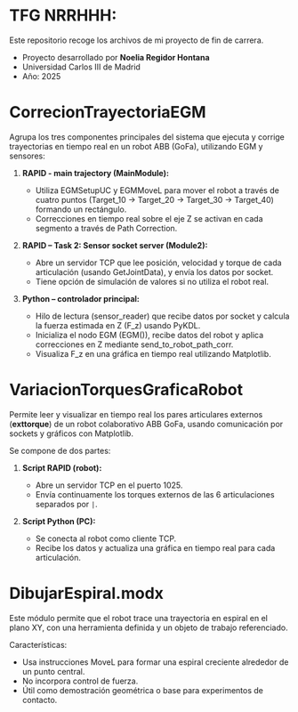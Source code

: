 # TFG NRRHHH: 

Este repositorio recoge los archivos de mi proyecto de fin de carrera.

- Proyecto desarrollado por **Noelia Regidor Hontana**  
- Universidad Carlos III de Madrid  
- Año: 2025

# CorrecionTrayectoriaEGM

Agrupa los tres componentes principales del sistema que ejecuta y corrige trayectorias en tiempo real en un robot ABB (GoFa), utilizando EGM y sensores:

1. **RAPID - main trajectory (MainModule):**
   - Utiliza EGMSetupUC y EGMMoveL para mover el robot a través de cuatro puntos (Target_10 → Target_20 → Target_30 → Target_40) formando un rectángulo.
   - Correcciones en tiempo real sobre el eje Z se activan en cada segmento a través de Path Correction.

2. **RAPID – Task 2: Sensor socket server (Module2):**
   - Abre un servidor TCP que lee posición, velocidad y torque de cada articulación (usando GetJointData), y envía los datos por socket.
   - Tiene opción de simulación de valores si no utiliza el robot real.

3. **Python – controlador principal:**
    - Hilo de lectura (sensor_reader) que recibe datos por socket y calcula la fuerza estimada en Z (F_z) usando PyKDL.
    - Inicializa el nodo EGM (EGM()), recibe datos del robot y aplica correcciones en Z mediante send_to_robot_path_corr.
    - Visualiza F_z en una gráfica en tiempo real utilizando Matplotlib.

# VariacionTorquesGraficaRobot

Permite leer y visualizar en tiempo real los pares articulares externos (**exttorque**) de un robot colaborativo ABB GoFa, usando comunicación por sockets y gráficos con Matplotlib.

Se compone de dos partes:

1. **Script RAPID (robot):**
   - Abre un servidor TCP en el puerto 1025.
   - Envía continuamente los torques externos de las 6 articulaciones separados por `|`.

2. **Script Python (PC):**
   - Se conecta al robot como cliente TCP.
   - Recibe los datos y actualiza una gráfica en tiempo real para cada articulación.

# DibujarEspiral.modx

Este módulo permite que el robot trace una trayectoria en espiral en el plano XY, con una herramienta definida y un objeto de trabajo referenciado.

Características:

- Usa instrucciones MoveL para formar una espiral creciente alrededor de un punto central.
- No incorpora control de fuerza.
- Útil como demostración geométrica o base para experimentos de contacto.
